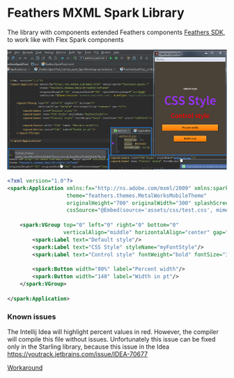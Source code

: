 # Feathers MXML Spark Library

The library with components extended Feathers components [Feathers SDK](http://feathersui.com/sdk/), to work like with Flex Spark components

![alt tag](https://raw.githubusercontent.com/flexsurfer/feathers_mxml_spark/master/feathers.png)

```XML
<?xml version="1.0"?>
<spark:Application xmlns:fx="http://ns.adobe.com/mxml/2009" xmlns:spark="feathers.spark.*"
                   theme="feathers.themes.MetalWorksMobileTheme"
                   originalHeight="700" originalWidth="300" splashScreenImage="TestSymb"
                   cssSource="@Embed(source='assets/css/test.css', mimeType='application/octet-stream')">

    <spark:VGroup top="0" left="0" right="0" bottom="0"
                  verticalAlign="middle" horizontalAlign="center" gap="20">
        <spark:Label text="Default style"/>
        <spark:Label text="CSS Style" styleName="myFontStyle"/>
        <spark:Label text="Control style" fontWeight="bold" fontSize="30" color="0xFF0000"/>

        <spark:Button width="80%" label="Percent width"/>
        <spark:Button width="140" label="Width in pt"/>
    </spark:VGroup>

</spark:Application>
```

### Known issues

The Intellij Idea will highlight percent values in red. However, the compiler will compile this file without issues. Unfortunately this issue can be fixed only in the Starling library, because this issue in the Idea https://youtrack.jetbrains.com/issue/IDEA-70677

[Workaround](https://github.com/flexsurfer/feathers_mxml_spark/wiki/Percent-dimensions-in-IntellijIdea)